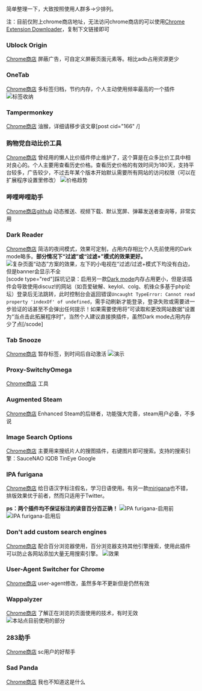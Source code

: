 简单整理一下，大致按照使用人群多->少排列。

注：目前仅附上chrome商店地址，无法访问chrome商店的可以使用[Chrome Extension Downloader](https://chrome-extension-downloader.com/)，复制下文链接即可

### Ublock Origin
[Chrome商店](https://chrome.google.com/webstore/detail/ublock-origin/cjpalhdlnbpafiamejdnhcphjbkeiagm)
屏蔽广告，可自定义屏蔽页面元素等。相比adb占用资源更少

### OneTab
[Chrome商店](https://chrome.google.com/webstore/detail/onetab/chphlpgkkbolifaimnlloiipkdnihall)
多标签归档，节约内存，个人主动使用频率最高的一个插件
![标签收纳](/img/200400.jpg)

### Tampermonkey
[Chrome商店](https://chrome.google.com/webstore/detail/ublock-origin/cjpalhdlnbpafiamejdnhcphjbkeiagm)
油猴，详细请移步该文章[post cid="166" /]

### 购物党自动比价工具
[Chrome商店](https://chrome.google.com/webstore/detail/%E8%B4%AD%E7%89%A9%E5%85%9A%E8%87%AA%E5%8A%A8%E6%AF%94%E4%BB%B7%E5%B7%A5%E5%85%B7/jgphnjokjhjlcnnajmfjlacjnjkhleah?hl=zh-CN)
曾经用的懒人比价插件停止维护了，这个算是在众多比价工具中相对良心的。个人主要用查看历史价格。查看历史价格的有效时间为180天，支持平台较多，广告较少，不过去年某个版本开始默认需要所有网站的访问权限（可以在扩展程序设置里修改）
![价格趋势](/img/200401.jpg)

### 哔哩哔哩助手
[Chrome商店](https://chrome.google.com/webstore/detail/%E5%93%94%E5%93%A9%E5%93%94%E5%93%A9%E5%8A%A9%E6%89%8B%EF%BC%9Abilibilicom-%E7%BB%BC%E5%90%88%E8%BE%85%E5%8A%A9%E6%89%A9%E5%B1%95/kpbnombpnpcffllnianjibmpadjolanh)[github](https://bilibili-helper.github.io/)
动态推送、视频下载、默认宽屏、弹幕发送者查询等，非常实用

### Dark Reader
[Chrome商店](https://chrome.google.com/webstore/detail/dark-reader/eimadpbcbfnmbkopoojfekhnkhdbieeh
)
简洁的夜间模式，效果可定制，占用内存相比个人先前使用的Dark mode略多。**部分情况下“过滤”或“过滤+”模式的效果更好。**
![复杂页面“动态”方案的效果，左下的小电视在“过滤/过滤+模式下均没有白边，但是banner会显示不全](/img/200402.jpg)
[scode type="red"]踩坑记录：启用另一款[Dark mode](https://chrome.google.com/webstore/detail/dark-mode/dmghijelimhndkbmpgbldicpogfkceaj)内存占用更小，但是该插件会导致使用discuz!的网站（如吾爱破解、keylol、colg、机锋众多基于php论坛）登录后无法跳转，此时控制台会返回错误`Uncaught TypeError: Cannot read property 'indexOf' of undefined`，需手动刷新才能登录，登录失败或需要进一步验证的话甚至不会弹出任何提示！如果需要使用将“可读取和更改网站数据”设置为“当点击此拓展程序时”，当然个人建议直接换插件，虽然Dark mode占用内存少了点[/scode]

### Tab Snooze
[Chrome商店](https://chrome.google.com/webstore/detail/tab-snooze/pdiebiamhaleloakpcgmpnenggpjbcbm)
暂存标签，到时间后自动激活
![演示](/img/200403.jpg)

### Proxy-SwitchyOmega
[Chrome商店](https://chrome.google.com/webstore/detail/proxy-switchyomega/padekgcemlokbadohgkifijomclgjgif/related?hl=zh-CN)
工具

### Augmented Steam
[Chrome商店](https://chrome.google.com/webstore/detail/augmented-steam/dnhpnfgdlenaccegplpojghhmaamnnfp)
Enhanced Steam的后继者，功能强大完善，steam用户必备，不多说

### Image Search Options
[Chrome商店](https://chrome.google.com/webstore/detail/image-search-options/kljmejbpilkadikecejccebmccagifhl)
主要用来搜纸片人的搜图插件，右键图片即可搜索。支持的搜索引擎：SauceNAO IQDB TinEye Google

### IPA furigana
[Chrome商店](https://chrome.google.com/webstore/detail/ipa-furigana/jnnbgnfnncobhklficfkdnclohaklifi)
给日语汉字标注假名，学习日语使用。有另一款[mirigana](https://chrome.google.com/webstore/detail/mirigana/hbekfodhcnfpkmoeaijgbamedofonjib)也不错，排版效果优于前者，然而只适用于Twitter。

**ps：两个插件均不保证标注的读音百分百正确！**
![IPA furigana-启用前](/img/200404.jpg)
![IPA furigana-启用后](/img/200405.jpg)

### Don't add custom search engines
[Chrome商店]((https://chrome.google.com/webstore/detail/dont-add-custom-search-en/dnodlcololidkjgbpeoleabmkocdhacc))
配合百分浏览器使用，百分浏览器支持其他引擎搜索，使用此插件可以防止各网站添加大量无用搜索引擎。
![效果](/img/200406.jpg)

### User-Agent Switcher for Chrome
[Chrome商店](https://chrome.google.com/webstore/detail/dont-add-custom-search-en/dnodlcololidkjgbpeoleabmkocdhacc)
user-agent修改，虽然多年不更新但是仍然有效

### Wappalyzer
[Chrome商店](https://chrome.google.com/webstore/detail/wappalyzer/gppongmhjkpfnbhagpmjfkannfbllamg)
了解正在浏览的页面使用的技术，有时无效
![本站点目前使用的部分](/img/200407.jpg)

### 283助手
[Chrome商店](https://chrome.google.com/webstore/detail/283%E5%8A%A9%E6%89%8B/lhicfemmcebmcljnnmbhkojiflocadia)
sc用户的好帮手

### Sad Panda
[Chrome商店](https://chrome.google.com/webstore/detail/sad-panda/bohapeiooecafommnlaiccilacgmkaoc)
我也不知道这是什么